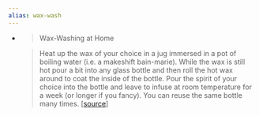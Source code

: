 ```yaml
---
alias: wax-wash
---
```


-
  > Wax-Washing at Home 
  
  > Heat up the wax of your choice in a jug immersed in a pot of boiling water (i.e. a makeshift bain-marie).
  >  While the wax is still hot pour a bit into any glass bottle and then roll the hot wax around to coat the inside of the bottle.
  >  Pour the spirit of your choice into the bottle and leave to infuse at room temperature for a week (or longer if you fancy). You can reuse the same bottle many times.
  [[source](https://punchdrink.com/articles/science-your-way-to-texturally-complex-cocktail-aquafaba-soy-lecithin-drink-recipe/)]